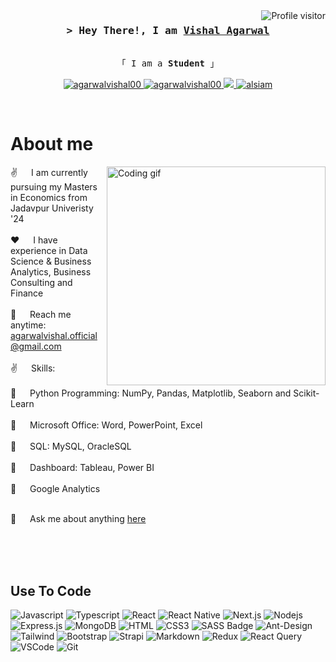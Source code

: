 <!--
<h2 align="center">
  Welcome to Al Siam World!
  <img src="https://media.giphy.com/media/hvRJCLFzcasrR4ia7z/giphy.gif" width="28">
</h2>
-->

<!--
<p align="center">
  <a href="https://github.com/alsiam"><img src="https://readme-typing-svg.herokuapp.com/?lines=Self%20Taught%20Programmer;Front%20End%20Developer;1.5%2B%20years%20of%20coding%20experience;Always%20learning%20new%20things&center=true&width=380&height=45"></a>
</p>

 -->

<a href="https://komarev.com/ghpvc/?username=agarwalvishal00">
  <img align="right" src="https://komarev.com/ghpvc/?username=agarwalvishal00&label=Visitors&color=0e75b6&style=flat" alt="Profile visitor" />
</a>


<!-- Intro  -->
<h3 align="center">
        <samp>&gt; Hey There!, I am
                <b><a target="_blank" href="https://agarwalvishal00.netlify.app">Vishal Agarwal</a></b>
        </samp>
</h3>


<p align="center"> 
  <samp>
    <br>
    「 I am a <b>Student</b> 」
    </br>
  </samp>
</p>

<p align="center">
 <a href="[https://alsiam.com](https://agarwalvishal00.netlify.app)" target="blank">
  <img src="https://img.shields.io/badge/Website-DC143C?style=for-the-badge&logo=website&logoColor=white" alt="agarwalvishal00" />
 </a>
 <a href="https://linkedin.com/in/agarwalvishal00" target="_blank">
  <img src="https://img.shields.io/badge/LinkedIn-0077B5?style=for-the-badge&logo=linkedin&logoColor=white" alt="agarwalvishal00"/>
 </a>
 <!-- <a href="https://dev.to/alsiam" target="_blank">
  <img src="https://img.shields.io/badge/dev.to-0A0A0A?style=for-the-badge&logo=dev.to&logoColor=white" alt="alsiam" />
 </a> -->
 <a href="https://twitter.com/agarwalvishal00" target="_blank">
  <img src="https://img.shields.io/badge/Twitter-1DA1F2?style=for-the-badge&logo=twitter&logoColor=white" />
 </a>
 <a href="https://agarwalvishal00.medium.com/" target="_blank">
  <img src="https://img.shields.io/badge/Medium-fe4164?style=for-the-badge&logo=instagram&logoColor=white" alt="alsiam" />
 </a> 
</p>
<br />

<!-- About Section -->
 # About me
 
<p>
 <img align="right" width="350" src="https://github.com/alsiam/alsiam/blob/main/assets/programmer.gif" alt="Coding gif" />
  
 ✌️ &emsp; I am currently pursuing my Masters in Economics from Jadavpur Univeristy '24 <br/><br/>
 ❤️ &emsp; I have experience in Data Science & Business Analytics, Business Consulting and Finance<br/><br/>
 📧 &emsp; Reach me anytime: agarwalvishal.official@gmail.com<br/><br/>
 ✌️ &emsp; Skills: <br/><br/>
 📧 &emsp; Python Programming: NumPy, Pandas, Matplotlib, Seaborn and Scikit-Learn <br/><br/>
 📧 &emsp; Microsoft Office: Word, PowerPoint, Excel <br/><br/>
 📧 &emsp; SQL: MySQL, OracleSQL <br/><br/>
 📧 &emsp; Dashboard: Tableau, Power BI  <br/><br/>
 📧 &emsp; Google Analytics <br/><br/>

 💬 &emsp; Ask me about anything [here](https://github.com/agarwalvishal00)

</p>

<br/>
<br/>
<br/>

## Use To Code

![Javascript](https://img.shields.io/badge/Javascript-F0DB4F?style=for-the-badge&labelColor=black&logo=javascript&logoColor=F0DB4F)
![Typescript](https://img.shields.io/badge/Typescript-007acc?style=for-the-badge&labelColor=black&logo=typescript&logoColor=007acc)
![React](https://img.shields.io/badge/-React-61DBFB?style=for-the-badge&labelColor=black&logo=react&logoColor=61DBFB)
![React Native](https://img.shields.io/badge/React_Native-20232A?style=for-the-badge&logo=react&logoColor=61DAFB)
![Next.js](https://img.shields.io/badge/next.js-000000?style=for-the-badge&logo=nextdotjs&logoColor=white)
![Nodejs](https://img.shields.io/badge/Nodejs-3C873A?style=for-the-badge&labelColor=black&logo=node.js&logoColor=3C873A)
![Express.js](https://img.shields.io/badge/Express.js-000000?style=for-the-badge&logo=express&logoColor=white)
![MongoDB](https://img.shields.io/badge/MongoDB-4EA94B?style=for-the-badge&logo=mongodb&logoColor=white)
![HTML](https://img.shields.io/badge/HTML5-E34F26?style=for-the-badge&logo=html5&logoColor=white)
![CSS3](https://img.shields.io/badge/CSS3-1572B6?style=for-the-badge&logo=css3&logoColor=white)
![SASS Badge](https://img.shields.io/badge/Sass-CC6699?style=for-the-badge&logo=sass&logoColor=white)
![Ant-Design](https://img.shields.io/badge/AntDesign-0170FE?style=for-the-badge&logo=antdesign&logoColor=white)
![Tailwind](https://img.shields.io/badge/Tailwind_CSS-092749?style=for-the-badge&logo=tailwindcss&logoColor=06B6D4&labelColor=000000)
![Bootstrap](https://img.shields.io/badge/Bootstrap-563D7C?style=for-the-badge&logo=bootstrap&logoColor=white)
![Strapi](https://img.shields.io/badge/strapi-2E7EEA?style=for-the-badge&logo=strapi&logoColor=white)
![Markdown](https://img.shields.io/badge/Markdown-000000?style=for-the-badge&logo=markdown&logoColor=white)
![Redux](https://img.shields.io/badge/Redux-593D88?style=for-the-badge&logo=redux&logoColor=white)
![React Query](https://img.shields.io/badge/-React_Query-FF4154?style=for-the-badge&logo=react%20query&logoColor=white)
![VSCode](https://img.shields.io/badge/Visual_Studio-0078d7?style=for-the-badge&logo=visual%20studio&logoColor=white)
![Git](https://img.shields.io/badge/Git-F05032?style=for-the-badge&logo=git&logoColor=white)

<br/>
